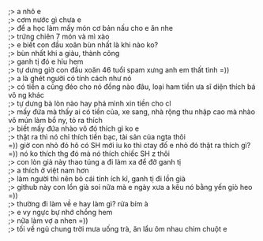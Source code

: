 ;> a nhô e<br>
;> cơm nước gì chưa e<br>
;> để a học làm mấy món cơ bản nấu cho e ăn nhe<br>
;> trứng chiên 7 món và mì xào<br>
;> e biết con đầu xoăn bùn nhất là khi nào ko?<br>
;> bùn nhất khi a giàu, thành công<br>
;> ganh tị đó e hỉu hem<br>
;> tự dưng giờ con đầu xoăn 46 tuổi spam xưng anh em thất tình =))<br>
;> a là ghét người có tính cách như nó<br>
;> có tiền a cũng đéo cho nó đồng nào đâu, loại ham tiền ưa sĩ diện thích bá vô ng khác<br>
;> tự dưng bà lòn nào hay phá mình xin tiền cho cl<br>
;> mấy đứa mà thấy ai có tiền của, xe sang, nhà rộng thu nhập cao mà nhào vô mún làm bồ ny, tỏ ra thích <br>
;> biết mấy đứa nhào vô đó thích gì ko e<br>
;> thật ra thì nó chỉ thích tiền bạc, tài sản của ngta thôi<br>
=)) giờ con nhỏ đó hô có SH mới iu ko thì ctay đố e nhỏ đó thật ra thích gì?<br>
=)) nó ko thích thg đó mà nó thích chiếc SH z thôi<br>
;> con lòn già này thao túng a đi làm xa để đỡ ganh tị<br>
;> a thích ở việt nam hơn<br>
;> làm người thì nên bỏ cái tính ích kỉ, ganh tị đi lồn già<br>
;> github này con lồn già soi nữa mà e ngày xưa a kêu nó bằng yến giò heo =))<br>
;> thường đi làm về e hay làm gì? rửa bím à<br>
;> e vy ngực bự nhớ chồng hem<br>
;> nữa làm vợ a nhen =))<br>
;> tối về ngủ chung trời mưa uống trà, ăn lẩu ôm nhau chim chuột e
